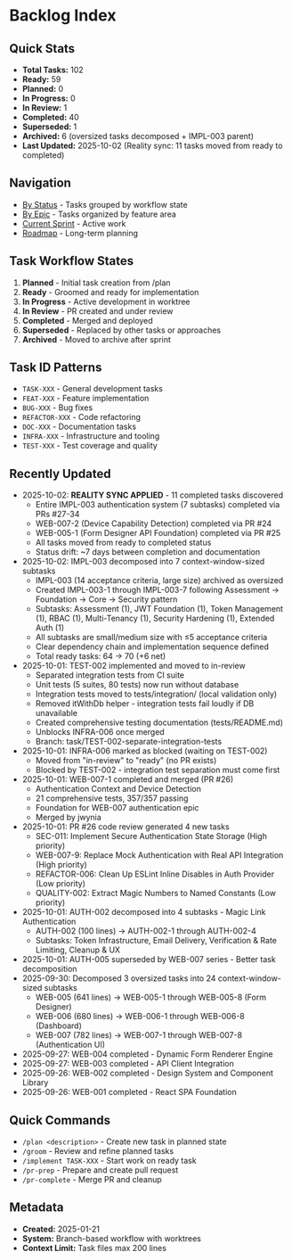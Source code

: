 # Backlog Index

## Quick Stats
- **Total Tasks:** 102
- **Ready:** 59
- **Planned:** 0
- **In Progress:** 0
- **In Review:** 1
- **Completed:** 40
- **Superseded:** 1
- **Archived:** 6 (oversized tasks decomposed + IMPL-003 parent)
- **Last Updated:** 2025-10-02 (Reality sync: 11 tasks moved from ready to completed)

## Navigation
- [By Status](./by-status/) - Tasks grouped by workflow state
- [By Epic](./by-epic/) - Tasks organized by feature area
- [Current Sprint](../roadmap/current-sprint.md) - Active work
- [Roadmap](../roadmap/index.md) - Long-term planning

## Task Workflow States
1. **Planned** - Initial task creation from /plan
2. **Ready** - Groomed and ready for implementation
3. **In Progress** - Active development in worktree
4. **In Review** - PR created and under review
5. **Completed** - Merged and deployed
6. **Superseded** - Replaced by other tasks or approaches
7. **Archived** - Moved to archive after sprint

## Task ID Patterns
- `TASK-XXX` - General development tasks
- `FEAT-XXX` - Feature implementation
- `BUG-XXX` - Bug fixes
- `REFACTOR-XXX` - Code refactoring
- `DOC-XXX` - Documentation tasks
- `INFRA-XXX` - Infrastructure and tooling
- `TEST-XXX` - Test coverage and quality

## Recently Updated
- 2025-10-02: **REALITY SYNC APPLIED** - 11 completed tasks discovered
  - Entire IMPL-003 authentication system (7 subtasks) completed via PRs #27-34
  - WEB-007-2 (Device Capability Detection) completed via PR #24
  - WEB-005-1 (Form Designer API Foundation) completed via PR #25
  - All tasks moved from ready to completed status
  - Status drift: ~7 days between completion and documentation
- 2025-10-02: IMPL-003 decomposed into 7 context-window-sized subtasks
  - IMPL-003 (14 acceptance criteria, large size) archived as oversized
  - Created IMPL-003-1 through IMPL-003-7 following Assessment → Foundation → Core → Security pattern
  - Subtasks: Assessment (1), JWT Foundation (1), Token Management (1), RBAC (1), Multi-Tenancy (1), Security Hardening (1), Extended Auth (1)
  - All subtasks are small/medium size with ≤5 acceptance criteria
  - Clear dependency chain and implementation sequence defined
  - Total ready tasks: 64 → 70 (+6 net)
- 2025-10-01: TEST-002 implemented and moved to in-review
  - Separated integration tests from CI suite
  - Unit tests (5 suites, 80 tests) now run without database
  - Integration tests moved to tests/integration/ (local validation only)
  - Removed itWithDb helper - integration tests fail loudly if DB unavailable
  - Created comprehensive testing documentation (tests/README.md)
  - Unblocks INFRA-006 once merged
  - Branch: task/TEST-002-separate-integration-tests
- 2025-10-01: INFRA-006 marked as blocked (waiting on TEST-002)
  - Moved from "in-review" to "ready" (no PR exists)
  - Blocked by TEST-002 - integration test separation must come first
- 2025-10-01: WEB-007-1 completed and merged (PR #26)
  - Authentication Context and Device Detection
  - 21 comprehensive tests, 357/357 passing
  - Foundation for WEB-007 authentication epic
  - Merged by jwynia
- 2025-10-01: PR #26 code review generated 4 new tasks
  - SEC-011: Implement Secure Authentication State Storage (High priority)
  - WEB-007-9: Replace Mock Authentication with Real API Integration (High priority)
  - REFACTOR-006: Clean Up ESLint Inline Disables in Auth Provider (Low priority)
  - QUALITY-002: Extract Magic Numbers to Named Constants (Low priority)
- 2025-10-01: AUTH-002 decomposed into 4 subtasks - Magic Link Authentication
  - AUTH-002 (100 lines) → AUTH-002-1 through AUTH-002-4
  - Subtasks: Token Infrastructure, Email Delivery, Verification & Rate Limiting, Cleanup & UX
- 2025-10-01: AUTH-005 superseded by WEB-007 series - Better task decomposition
- 2025-09-30: Decomposed 3 oversized tasks into 24 context-window-sized subtasks
  - WEB-005 (641 lines) → WEB-005-1 through WEB-005-8 (Form Designer)
  - WEB-006 (680 lines) → WEB-006-1 through WEB-006-8 (Dashboard)
  - WEB-007 (782 lines) → WEB-007-1 through WEB-007-8 (Authentication UI)
- 2025-09-27: WEB-004 completed - Dynamic Form Renderer Engine
- 2025-09-27: WEB-003 completed - API Client Integration
- 2025-09-26: WEB-002 completed - Design System and Component Library
- 2025-09-26: WEB-001 completed - React SPA Foundation

## Quick Commands
- `/plan <description>` - Create new task in planned state
- `/groom` - Review and refine planned tasks
- `/implement TASK-XXX` - Start work on ready task
- `/pr-prep` - Prepare and create pull request
- `/pr-complete` - Merge PR and cleanup

## Metadata
- **Created:** 2025-01-21
- **System:** Branch-based workflow with worktrees
- **Context Limit:** Task files max 200 lines